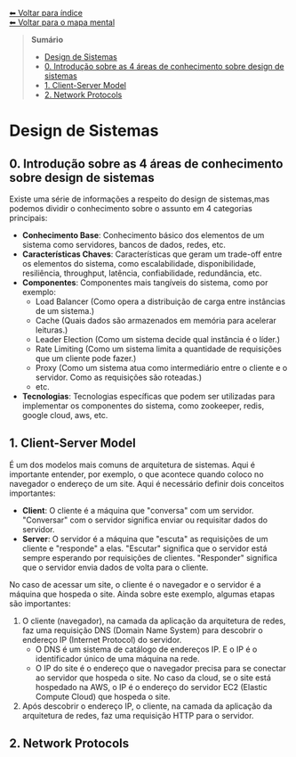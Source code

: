 [⬅ Voltar para índice](../README.md) <br>
[⬅ Voltar para o mapa mental](../Mapa%20Mental.md)

> **Sumário**
>
> - [Design de Sistemas](#design-de-sistemas)
> - [0. Introdução sobre as 4 áreas de conhecimento sobre design de sistemas](#0-introdução-sobre-as-4-áreas-de-conhecimento-sobre-design-de-sistemas)
> - [1. Client-Server Model](#1-client-server-model)
> - [2. Network Protocols](#2-network-protocols)

# Design de Sistemas

## 0. Introdução sobre as 4 áreas de conhecimento sobre design de sistemas

Existe uma série de informações a respeito do design de sistemas,mas podemos dividir o conhecimento sobre o assunto em 4 categorias principais:

- **Conhecimento Base**: Conhecimento básico dos elementos de um sistema como servidores, bancos de dados, redes, etc.
- **Características Chaves**: Características que geram um trade-off entre os elementos do sistema, como escalabilidade, disponibilidade, resiliência, throughput, latência, confiabilidade, redundância, etc.
- **Componentes**: Componentes mais tangíveis do sistema, como por exemplo:
  - Load Balancer (Como opera a distribuição de carga entre instâncias de um sistema.)
  - Cache (Quais dados são armazenados em memória para acelerar leituras.)
  - Leader Election (Como um sistema decide qual instância é o líder.)
  - Rate Limiting (Como um sistema limita a quantidade de requisições que um cliente pode fazer.)
  - Proxy (Como um sistema atua como intermediário entre o cliente e o servidor. Como as requisições são roteadas.)
  - etc.
- **Tecnologias**: Tecnologias específicas que podem ser utilizadas para implementar os componentes do sistema, como zookeeper, redis, google cloud, aws, etc.

## 1. Client-Server Model

É um dos modelos mais comuns de arquitetura de sistemas. Aqui é importante entender, por exemplo, o que acontece quando coloco no navegador o endereço de um site. Aqui é necessário definir dois conceitos importantes:

- **Client**: O cliente é a máquina que "conversa" com um servidor. "Conversar" com o servidor significa enviar ou requisitar dados do servidor.
- **Server**: O servidor é a máquina que "escuta" as requisições de um cliente e "responde" a elas. "Escutar" significa que o servidor está sempre esperando por requisições de clientes. "Responder" significa que o servidor envia dados de volta para o cliente.

No caso de acessar um site, o cliente é o navegador e o servidor é a máquina que hospeda o site. Ainda sobre este exemplo, algumas etapas são importantes:

1. O cliente (navegador), na camada da aplicação da arquitetura de redes, faz uma requisição DNS (Domain Name System) para descobrir o endereço IP (Internet Protocol) do servidor.
   - O DNS é um sistema de catálogo de endereços IP. E o IP é o identificador único de uma máquina na rede.
   - O IP do site é o endereço que o navegador precisa para se conectar ao servidor que hospeda o site. No caso da cloud, se o site está hospedado na AWS, o IP é o endereço do servidor EC2 (Elastic Compute Cloud) que hospeda o site.
2. Após descobrir o endereço IP, o cliente, na camada da aplicação da arquitetura de redes, faz uma requisição HTTP para o servidor.

## 2. Network Protocols
